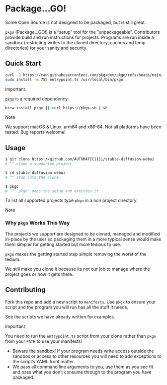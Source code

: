 # Package…GO!

Some Open Source is not designed to be packaged, but is still great.

`pkgo` (Package…GO!) is a “setup” tool for the ”unpackageable”. Contributors
provide build and run instructions for projects. Programs are run inside a
sandbox (restricting writes to the cloned directory, caches and temp
directories) for your sanity and security.

## Quick Start

```sh
curl -O https://raw.githubusercontent.com/pkgxdev/pkgo/refs/heads/main/entrypoint.ts
sudo install -m 755 entrypoint.ts /usr/local/bin/pkgo
```

> [!IMPORTANT]
>
> [`pkgx`] is a required dependency:
>
> ```sh
> brew install pkgx || curl https://pkgx.sh | sh
> ```

> [!NOTE]
> We support macOS & Linux, arm64 and x86-64. Not all platforms have been
> tested. Bug reports welcome!

## Usage

```sh
$ git clone https://github.com/AUTOMATIC1111/stable-diffusion-webui
# ^^ clone a supported project

$ cd stable-diffusion-webui
# ^^ step into the clone

$ pkgo
# ^^ `pkgo` does the setup and executes it
```

To list all supported projects type `pkgo` in a non project directory.

> [!NOTE]
>
> ### Why `pkgo` Works This Way
>
> The projects we support are designed to be cloned, managed and
> modified in-place by the user so packaging them in a more typical sense
> would make them simpler for getting started but more tedious to use.
>
> `pkgo` makes the getting started step simple removing the worst of the
> tedium.
>
> We still make you clone it because its not our job to manage where the
> project goes or how it gets there.

## Contributing

Fork this repo and add a new script to `manifests`. Use `pkgx` to ensure your
script and the program you will run has all the stuff it needs.

See the scripts we have already written for examples.

> [!IMPORTANT]
> You need to run the `entrypoint.ts` script from your clone rather than
> `pkgo` from your `PATH` to use your manifests!

- Beware the sandbox! If your program needs write access outside the sandbox
  or access to other resources you will need to add exceptions to the script’s
  YAML front matter.
- We pass all command line arguments to you, use them as you see fit and pass
  what you don’t consume through to the program you have packaged.

[`pkgx`]: https://pkgx.sh
